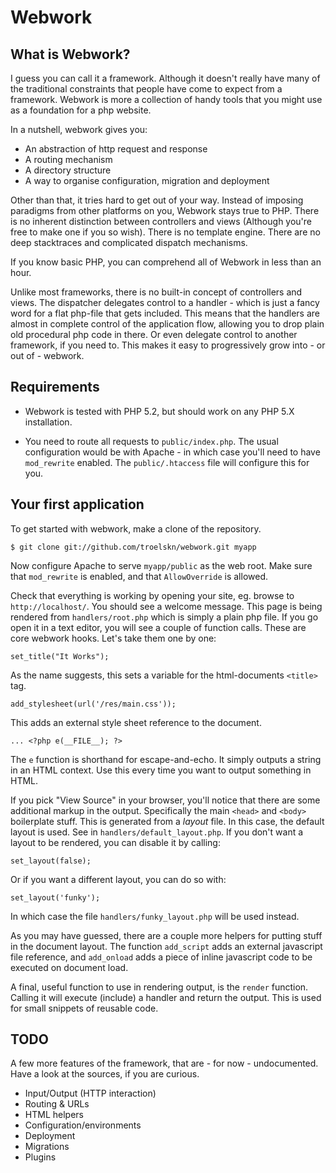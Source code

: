 Webwork
==

What is Webwork?
--

I guess you can call it a framework. Although it doesn't really have many of the traditional constraints that people have come to expect from a framework. Webwork is more a collection of handy tools that you might use as a foundation for a php website.

In a nutshell, webwork gives you:

* An abstraction of http request and response
* A routing mechanism
* A directory structure
* A way to organise configuration, migration and deployment

Other than that, it tries hard to get out of your way. Instead of imposing paradigms from other platforms on you, Webwork stays true to PHP. There is no inherent distinction between controllers and views (Although you're free to make one if you so wish). There is no template engine. There are no deep stacktraces and complicated dispatch mechanisms.

If you know basic PHP, you can comprehend all of Webwork in less than an hour.

Unlike most frameworks, there is no built-in concept of controllers and views. The dispatcher delegates control to a handler - which is just a fancy word for a flat php-file that gets included. This means that the handlers are almost in complete control of the application flow, allowing you to drop plain old procedural php code in there. Or even delegate control to another framework, if you need to. This makes it easy to progressively grow into - or out of - webwork.

Requirements
--

* Webwork is tested with PHP 5.2, but should work on any PHP 5.X installation.

* You need to route all requests to `public/index.php`. The usual configuration would be with Apache - in which case you'll need to have `mod_rewrite` enabled. The `public/.htaccess` file will configure this for you.

Your first application
--

To get started with webwork, make a clone of the repository.

    $ git clone git://github.com/troelskn/webwork.git myapp

Now configure Apache to serve `myapp/public` as the web root. Make sure that `mod_rewrite` is enabled, and that `AllowOverride` is allowed.

Check that everything is working by opening your site, eg. browse to `http://localhost/`. You should see a welcome message. This page is being rendered from `handlers/root.php` which is simply a plain php file. If you go open it in a text editor, you will see a couple of function calls. These are core webwork hooks. Let's take them one by one:

    set_title("It Works");

As the name suggests, this sets a variable for the html-documents `<title>` tag.

    add_stylesheet(url('/res/main.css'));

This adds an external style sheet reference to the document.

    ... <?php e(__FILE__); ?>

The `e` function is shorthand for escape-and-echo. It simply outputs a string in an HTML context. Use this every time you want to output something in HTML.

If you pick "View Source" in your browser, you'll notice that there are some additional markup in the output. Specifically the main `<head>` and `<body>` boilerplate stuff. This is generated from a *layout*  file. In this case, the default layout is used. See in `handlers/default_layout.php`. If you don't want a layout to be rendered, you can disable it by calling:

    set_layout(false);

Or if you want a different layout, you can do so with:

    set_layout('funky');

In which case the file `handlers/funky_layout.php` will be used instead.

As you may have guessed, there are a couple more helpers for putting stuff in the document layout. The function `add_script` adds an external javascript file reference, and `add_onload` adds a piece of inline javascript code to be executed on document load.

A final, useful function to use in rendering output, is the `render` function. Calling it will execute (include) a handler and return the output. This is used for small snippets of reusable code.

TODO
--

A few more features of the framework, that are - for now - undocumented. Have a look at the sources, if you are curious.

* Input/Output (HTTP interaction)
* Routing & URLs
* HTML helpers
* Configuration/environments
* Deployment
* Migrations
* Plugins
